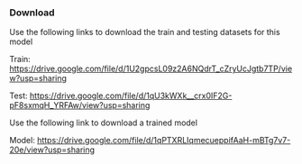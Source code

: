 ### Download
Use the following links to download the train and testing datasets for this model

Train:
https://drive.google.com/file/d/1U2gpcsL09z2A6NQdrT_cZryUcJgtb7TP/view?usp=sharing

Test:
https://drive.google.com/file/d/1qU3kWXk__crx0IF2G-pF8sxmqH_YRFAw/view?usp=sharing

Use the following link to download a trained model

Model:
https://drive.google.com/file/d/1qPTXRLIqmecueppifAaH-mBTg7v7-20e/view?usp=sharing
